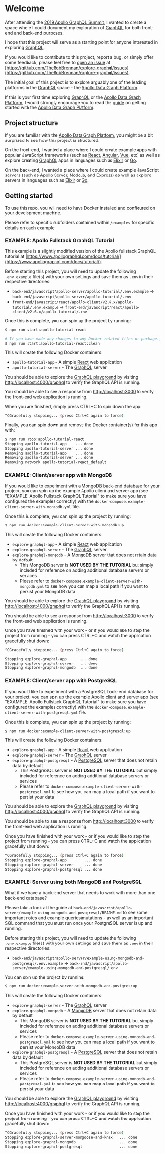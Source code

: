 # Welcome

After attending the [2019 Apollo GraphQL Summit](https://summit.graphql.com), I wanted to create a space where I could document my exploration of [GraphQL](https://graphql.org) for both front-end and back-end purposes.

I hope that this project will serve as a starting point for anyone interested in exploring [GraphQL](https://graphql.org).

If you would like to contribute to this project, report a bug, or simply offer some feedback, please feel free to [open an issue](https://github.com/TheRobBrennan/explore-graphql/issues) at [https://github.com/TheRobBrennan/explore-graphql/issues](https://github.com/TheRobBrennan/explore-graphql/issues).

The initial goal of this project is to explore arguably one of the leading platforms in the [GraphQL](https://graphql.org) space - the [Apollo Data Graph Platform](https://www.apollographql.com/platform).

If this is your first time exploring [GraphQL](https://graphql.org) or the [Apollo Data Graph Platform](https://www.apollographql.com/platform), I would strongly encourage you to read the [guide](https://www.apollographql.com/docs/) on getting started with the [Apollo Data Graph Platform](https://www.apollographql.com/platform).

## Project structure

If you are familiar with the [Apollo Data Graph Platform](https://www.apollographql.com/platform), you might be a bit surprised to see how this project is structured.

On the front-end, I wanted a place where I could create example apps with popular JavaScript frameworks (such as [React](https://reactjs.org), [Angular](https://angular.io), [Vue](https://vuejs.org), etc) as well as explore creating [GraphQL](https://graphql.org) apps in languages such as [Elixir](https://elixir-lang.org) or [Go](https://golang.org).

On the back-end, I wanted a place where I could create example JavaScript servers (such as [Apollo Server](https://www.apollographql.com/docs/apollo-server/getting-started/), [Node.js](https://nodejs.org/en/), and [Express](https://expressjs.com)) as well as explore servers in languages such as [Elixir](https://elixir-lang.org) or [Go](https://golang.org).

## Getting started

To use this repo, you will need to have [Docker](https://www.docker.com) installed and configured on your development machine.

Please refer to specific subfolders contained within `/examples` for specific details on each example.

### EXAMPLE: Apollo Fullstack GraphQL Tutorial

This example is a slightly modified version of the Apollo fullstack GraphQL tutorial at [https://www.apollographql.com/docs/tutorial/](https://www.apollographql.com/docs/tutorial/).

Before starting this project, you will need to update the following `.env.example` file(s) with your own settings and save them as `.env` in their respective directories:

- `back-end/javascript/apollo-server/apollo-tutorial/.env.example` -> `back-end/javascript/apollo-server/apollo-tutorial/.env`
- `front-end/javascript/react/apollo-client/v2.6.x/apollo-tutorial/.env.example` -> `front-end/javascript/react/apollo-client/v2.6.x/apollo-tutorial/.env`

Once this is complete, you can spin up the project by running:

```sh
$ npm run start:apollo-tutorial-react

# If you have made any changes to any Docker related files or package.json, you can force a clean build of the app with:
$ npm run start:apollo-tutorial-react:clean
```

This will create the following Docker containers:

- `apollo-tutorial-app` - A simple [React](https://reactjs.org) web application
- `apollo-tutorial-server` - The [GraphQL](https://graphql.org) server

You should be able to explore the [GraphQL playground](http://localhost:4000/graphql) by visiting [http://localhost:4000/graphql](http://localhost:4000/graphql) to verify the GraphQL API is running.

You should be able to see a response from [http://localhost:3000](http://localhost:3000) to verify the front-end web application is running.

When you are finished, simply press CTRL+C to spin down the app:

```sh
^CGracefully stopping... (press Ctrl+C again to force)
```

Finally, you can spin down and remove the Docker container(s) for this app with:

```sh
$ npm run stop:apollo-tutorial-react
Stopping apollo-tutorial-app    ... done
Stopping apollo-tutorial-server ... done
Removing apollo-tutorial-app    ... done
Removing apollo-tutorial-server ... done
Removing network apollo-tutorial-react_default
```

### EXAMPLE: Client/server app with MongoDB

If you would like to experiment with a MongoDB back-end database for your project, you can spin up the example Apollo client and server app (see "EXAMPLE: Apollo Fullstack GraphQL Tutorial" to make sure you have configured the examples correctly) with the `docker-compose.example-client-server-with-mongodb.yml` file.

Once this is complete, you can spin up the project by running:

```sh
$ npm run docker:example-client-server-with-mongodb:up

```

This will create the following Docker containers:

- `explore-graphql-app` - A simple [React](https://reactjs.org) web application
- `explore-graphql-server` - The [GraphQL](https://graphql.org) server
- `explore-graphql-mongodb` - A [MongoDB](https://www.mongodb.com) server that does not retain data by default
  - This MongoDB server is **NOT USED BY THE TUTORIAL** but simply included for reference on adding additional database servers or services
  - Please refer to `docker-compose.example-client-server-with-mongodb.yml` to see how you can map a local path if you want to persist your MongoDB data

You should be able to explore the [GraphQL playground](http://localhost:4000/graphql) by visiting [http://localhost:4000/graphql](http://localhost:4000/graphql) to verify the GraphQL API is running.

You should be able to see a response from [http://localhost:3000](http://localhost:3000) to verify the front-end web application is running.

Once you have finished with your work - or if you would like to stop the project from running - you can press CTRL+C and watch the application gracefully shut down:

```sh
^CGracefully stopping... (press Ctrl+C again to force)

Stopping explore-graphql-app      ... done
Stopping explore-graphql-server   ... done
Stopping explore-graphql-mongodb  ... done
```

### EXAMPLE: Client/server app with PostgreSQL

If you would like to experiment with a PostgreSQL back-end database for your project, you can spin up the example Apollo client and server app (see "EXAMPLE: Apollo Fullstack GraphQL Tutorial" to make sure you have configured the examples correctly) with the `docker-compose.example-client-server-with-postgresql.yml` file.

Once this is complete, you can spin up the project by running:

```sh
$ npm run docker:example-client-server-with-postgresql:up

```

This will create the following Docker containers:

- `explore-graphql-app` - A simple [React](https://reactjs.org) web application
- `explore-graphql-server` - The [GraphQL](https://graphql.org) server
- `explore-graphql-postgresql` - A [PostgreSQL](https://www.postgresql.org) server that does not retain data by default
  - This PostgreSQL server is **NOT USED BY THE TUTORIAL** but simply included for reference on adding additional database servers or services
  - Please refer to `docker-compose.example-client-server-with-postgresql.yml` to see how you can map a local path if you want to persist your data

You should be able to explore the [GraphQL playground](http://localhost:4000/graphql) by visiting [http://localhost:4000/graphql](http://localhost:4000/graphql) to verify the GraphQL API is running.

You should be able to see a response from [http://localhost:3000](http://localhost:3000) to verify the front-end web application is running.

Once you have finished with your work - or if you would like to stop the project from running - you can press CTRL+C and watch the application gracefully shut down:

```sh
^CGracefully stopping... (press Ctrl+C again to force)
Stopping explore-graphql-app        ... done
Stopping explore-graphql-server     ... done
Stopping explore-graphql-postgresql ... done
```

### EXAMPLE: Server using both MongoDB and PostgreSQL

What if we have a back-end server that needs to work with more than one back-end database?

Please take a look at the guide at `back-end/javascript/apollo-server/example-using-mongodb-and-postgresql/README.md` to see some important notes and example queries/mutations - as well as an important SQL command that you must run once your PostgreSQL server is up and running.

Before starting this project, you will need to update the following `.env.example` file(s) with your own settings and save them as `.env` in their respective directories:

- `back-end/javascript/apollo-server/example-using-mongodb-and-postgresql/.env.example` -> `back-end/javascript/apollo-server/example-using-mongodb-and-postgresql/.env`

You can spin up the project by running:

```sh
$ npm run docker:example-server-with-mongodb-and-postgres:up
```

This will create the following Docker containers:

- `explore-graphql-server` - The [GraphQL](https://graphql.org) server
- `explore-graphql-mongodb` - A [MongoDB](https://www.mongodb.com) server that does not retain data by default
  - This MongoDB server is **NOT USED BY THE TUTORIAL** but simply included for reference on adding additional database servers or services
  - Please refer to `docker-compose.example-server-using-mongodb-and-postgresql.yml` to see how you can map a local path if you want to persist your MongoDB data
- `explore-graphql-postgresql` - A [PostgreSQL](https://www.postgresql.org) server that does not retain data by default
  - This PostgreSQL server is **NOT USED BY THE TUTORIAL** but simply included for reference on adding additional database servers or services
  - Please refer to `docker-compose.example-server-using-mongodb-and-postgresql.yml` to see how you can map a local path if you want to persist your data

You should be able to explore the [GraphQL playground](http://localhost:4000/graphql) by visiting [http://localhost:4000/graphql](http://localhost:4000/graphql) to verify the GraphQL API is running.

Once you have finished with your work - or if you would like to stop the project from running - you can press CTRL+C and watch the application gracefully shut down:

```sh
^CGracefully stopping... (press Ctrl+C again to force)
Stopping explore-graphql-server-mongoose-and-knex   ... done
Stopping explore-graphql-mongodb                    ... done
Stopping explore-graphql-postgresql                 ... done
```
